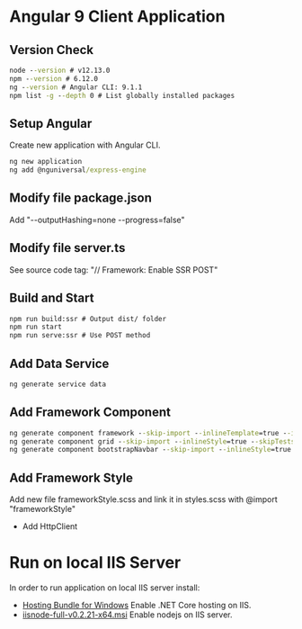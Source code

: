 # Angular 9 Client Application

## Version Check
```cmd
node --version # v12.13.0
npm --version # 6.12.0
ng --version # Angular CLI: 9.1.1
npm list -g --depth 0 # List globally installed packages
```

## Setup Angular
Create new application with Angular CLI.
```cmd
ng new application
ng add @nguniversal/express-engine
```

## Modify file package.json
Add "--outputHashing=none --progress=false"

## Modify file server.ts
See source code tag: "// Framework: Enable SSR POST"

## Build and Start
```cmd
npm run build:ssr # Output dist/ folder
npm run start
npm run serve:ssr # Use POST method
```

## Add Data Service
```cmd
ng generate service data
```

## Add Framework Component
```cmd
ng generate component framework --skip-import --inlineTemplate=true --inlineStyle=true --skipTests=true
ng generate component grid --skip-import --inlineStyle=true --skipTests=true
ng generate component bootstrapNavbar --skip-import --inlineStyle=true --skipTests=true
```

## Add Framework Style
Add new file frameworkStyle.scss and link it in styles.scss with @import "frameworkStyle"

* Add HttpClient

# Run on local IIS Server
In order to run application on local IIS server install:
* [Hosting Bundle for Windows](https://dotnet.microsoft.com/download/thank-you/dotnet-runtime-3.0.0-windows-hosting-bundle-installer) Enable .NET Core hosting on IIS.
* [iisnode-full-v0.2.21-x64.msi](https://github.com/azure/iisnode) Enable nodejs on IIS server.